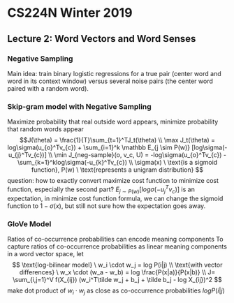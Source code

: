 # CS224N Winter 2019
## Lecture 2: Word Vectors and Word Senses

### Negative Sampling
Main idea: train binary logistic regressions for a true pair (center word and word in its context window) versus several noise pairs (the center word paired with a random word).

### Skip-gram model with Negative Sampling
Maximize probability that real outside word appears, minimize probability that random words appear
$$J(\theta) = \frac{1}{T}\sum_{t=1}^TJ_t(\theta)
\\ \max J_t(\theta) = log\sigma(u_{o}^Tv_{c}) + \sum_{i=1}^k \mathbb E_{j \sim P(w)} [log\sigma(-u_{j}^Tv_{c})]
\\ \min J_{neg-sample}(o, v_c, U) = -log\sigma(u_{o}^Tv_{c}) - \sum_{k=1}^klog\sigma(-u_{k}^Tv_{c})
\\ \sigma(x) \ \text{is a sigmoid function}, P(w) \ \text{represents a unigram distribution}
$$
question: how to exactly convert maximize cost function to minimize cost function, especially the second part? $E_{j \sim P(w)} [log\sigma(-u_{j}^Tv_{c})]$ is an expectation, in minimize cost function formula, we can change the sigmoid function to $1-\sigma(x)$, but still not sure how the expectation goes away.

### GloVe Model
Ratios of co-occurrence probabilities can encode meaning components
To capture ratios of co-occurrence probabilities as linear meaning components in a word vector space, let
$$ \text{log-bilinear model} \ w_i \cdot w_j = log P(i|j)
\\ \text{with vector differences} \ w_x \cdot (w_a - w_b)  = log \frac{P(x|a)}{P(x|b)}
\\ J= \sum_{i,j=1}^V f(X_{ij}) (w_i^T\tilde w_j + b_j + \tilde b_j - log X_{ij})^2
$$
make dot product of $w_i \cdot w_j$ as close as co-occurrence probabilities $log P(i|j)$